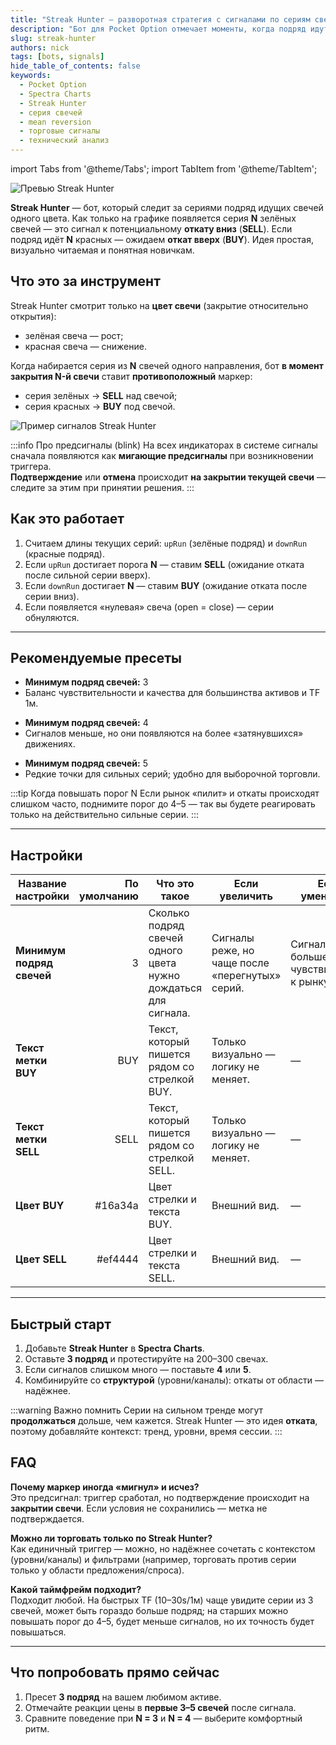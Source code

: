 ```yaml
---
title: "Streak Hunter — разворотная стратегия с сигналами по сериям свечей"
description: "Бот для Pocket Option отмечает моменты, когда подряд идут N свечей одного цвета: после серии вверх — SELL, после серии вниз — BUY. Простая логика отката и настраиваемый порог."
slug: streak-hunter
authors: nick
tags: [bots, signals]
hide_table_of_contents: false
keywords:
  - Pocket Option
  - Spectra Charts
  - Streak Hunter
  - серия свечей
  - mean reversion
  - торговые сигналы
  - технический анализ
---
```


import Tabs from '@theme/Tabs';
import TabItem from '@theme/TabItem';

![Превью Streak Hunter](/img/blog/streak-hunter-prev.png)

**Streak Hunter** — бот, который следит за сериями подряд идущих свечей одного цвета. Как только на графике появляется серия **N** зелёных свечей — это сигнал к потенциальному **откату вниз** (**SELL**). Если подряд идёт **N** красных — ожидаем **откат вверх** (**BUY**). Идея простая, визуально читаемая и понятная новичкам.
<!-- truncate -->

## Что это за инструмент

Streak Hunter смотрит только на **цвет свечи** (закрытие относительно открытия):  
- зелёная свеча — рост;  
- красная свеча — снижение.  

Когда набирается серия из **N** свечей одного направления, бот **в момент закрытия N-й свечи** ставит **противоположный** маркер:  
- серия зелёных → **SELL** над свечой;  
- серия красных → **BUY** под свечой.

![Пример сигналов Streak Hunter](/img/blog/streak-hunter.png)

:::info Про предсигналы (blink)
На всех индикаторах в системе сигналы сначала появляются как **мигающие предсигналы** при возникновении триггера.  
**Подтверждение** или **отмена** происходит **на закрытии текущей свечи** — следите за этим при принятии решения.
:::

## Как это работает

1. Считаем длины текущих серий: `upRun` (зелёные подряд) и `downRun` (красные подряд).  
2. Если `upRun` достигает порога **N** — ставим **SELL** (ожидание отката после сильной серии вверх).  
3. Если `downRun` достигает **N** — ставим **BUY** (ожидание отката после серии вниз).  
4. Если появляется «нулевая» свеча (open = close) — серии обнуляются.

---

## Рекомендуемые пресеты

<Tabs groupId="streak-presets" defaultValue="3" queryString>
  <TabItem value="3" label="3 подряд (по умолчанию)">
    <ul>
      <li><strong>Минимум подряд свечей:</strong> 3</li>
      <li>Баланс чувствительности и качества для большинства активов и TF 1м.</li>
    </ul>
  </TabItem>

  <TabItem value="4" label="4 подряд (строже)">
    <ul>
      <li><strong>Минимум подряд свечей:</strong> 4</li>
      <li>Сигналов меньше, но они появляются на более «затянувшихся» движениях.</li>
    </ul>
  </TabItem>

  <TabItem value="5" label="5 подряд (очень выборочно)">
    <ul>
      <li><strong>Минимум подряд свечей:</strong> 5</li>
      <li>Редкие точки для сильных серий; удобно для выборочной торговли.</li>
    </ul>
  </TabItem>
</Tabs>

:::tip Когда повышать порог N
Если рынок «пилит» и откаты происходят слишком часто, поднимите порог до 4–5 — так вы будете реагировать только на действительно сильные серии.
:::

---

## Настройки

| Название настройки | По умолчанию | Что это такое | Если увеличить | Если уменьшить |
| --- | ---:| --- | --- | --- |
| **Минимум подряд свечей** | 3 | Сколько подряд свечей одного цвета нужно дождаться для сигнала. | Сигналы реже, но чаще после «перегнутых» серий. | Сигналов больше, чувствительнее к рынку. |
| **Текст метки BUY** | BUY | Текст, который пишется рядом со стрелкой BUY. | Только визуально — логику не меняет. | — |
| **Текст метки SELL** | SELL | Текст, который пишется рядом со стрелкой SELL. | Только визуально — логику не меняет. | — |
| **Цвет BUY** | #16a34a | Цвет стрелки и текста BUY. | Внешний вид. | — |
| **Цвет SELL** | #ef4444 | Цвет стрелки и текста SELL. | Внешний вид. | — |

---

## Быстрый старт

1. Добавьте **Streak Hunter** в **Spectra Charts**.  
2. Оставьте **3 подряд** и протестируйте на 200–300 свечах.  
3. Если сигналов слишком много — поставьте **4** или **5**.  
4. Комбинируйте со **структурой** (уровни/каналы): откаты от области — надёжнее.

:::warning Важно помнить
Серии на сильном тренде могут **продолжаться** дольше, чем кажется. Streak Hunter — это идея **отката**, поэтому добавляйте контекст: тренд, уровни, время сессии.
:::

## FAQ

**Почему маркер иногда «мигнул» и исчез?**  
Это предсигнал: триггер сработал, но подтверждение происходит на **закрытии свечи**. Если условия не сохранились — метка не подтверждается.

**Можно ли торговать только по Streak Hunter?**  
Как единичный триггер — можно, но надёжнее сочетать с контекстом (уровни/каналы) и фильтрами (например, торговать против серии только у области предложения/спроса).

**Какой таймфрейм подходит?**  
Подходит любой. На быстрых TF (10–30s/1м) чаще увидите серии из 3 свечей, может быть гораздо больше подряд; на старших можно повышать порог до 4–5, будет меньше сигналов, но их точность будет повышаться.

---

## Что попробовать прямо сейчас

1. Пресет **3 подряд** на вашем любимом активе.  
2. Отмечайте реакции цены в **первые 3–5 свечей** после сигнала.  
3. Сравните поведение при **N = 3** и **N = 4** — выберите комфортный ритм.
